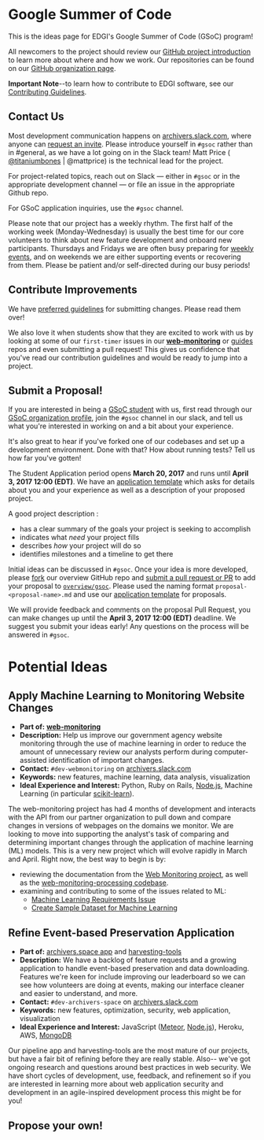 # Google Summer of Code

This is the ideas page for EDGI's Google Summer of Code (GSoC) program!

All newcomers to the project should review our [GitHub project introduction](https://github.com/edgi-govdata-archiving/overview/) to learn more about where and how we work. Our repositories can be found on our [GitHub organization page](https://github.com/edgi-govdata-archiving/).

**Important Note**--to learn how to contribute to EDGI software, see our [Contributing Guidelines](https://github.com/edgi-govdata-archiving/overview/blob/master/CONTRIBUTING.md).

## Contact Us

Most development communication happens on [archivers.slack.com](https://archivers.slack.com/), where anyone can [request an invite](https://archivers-slack.herokuapp.com/). Please introduce yourself in `#gsoc` rather than in #general, as we have a lot going on in the Slack team! Matt Price ( [@titaniumbones](https://github.com/titaniumbones) | @mattprice) is the technical lead for the project.

For project-related topics, reach out on Slack — either in `#gsoc` or in the appropriate development channel — or file an issue in the appropriate Github repo.

For GSoC application inquiries, use the `#gsoc` channel.

Please note that our project has a weekly rhythm. The first half of the working week (Monday-Wednesday) is usually the best time for our core volunteers to think about new feature development and onboard new participants. Thursdays and Fridays we are often busy preparing for [weekly events](https://envirodatagov.org/events/), and on weekends we are either supporting events or recovering from them. Please be patient and/or self-directed during our busy periods!

## Contribute Improvements

We have [preferred guidelines](https://github.com/edgi-govdata-archiving/overview/blob/master/CONTRIBUTING.md) for submitting changes. Please read them over!

We also love it when students show that they are excited to work with us by looking at some of our `first-timer` issues in our [**web-monitoring**](https://github.com/edgi-govdata-archiving/web-monitoring) or [guides](https://github.com/edgi-govdata-archiving/guides/labels/first-timer) repos and even submitting a pull request! This gives us confidence that you've read our contribution guidelines and would be ready to jump into a project.

## Submit a Proposal!

If you are interested in being a [GSoC student](https://summerofcode.withgoogle.com/get-started/) with us, first read through our [GSoC organization profile](https://summerofcode.withgoogle.com/organizations/6574993514168320/), join the `#gsoc` channel in our slack, and tell us what you're interested in working on and a bit about your experience.

It's also great to hear if you've forked one of our codebases and set up a development environment. Done with that? How about running tests? Tell us how far you've gotten!

The Student Application period opens **March 20, 2017** and runs until **April 3, 2017 12:00 (EDT)**. We have an [application template](https://github.com/edgi-govdata-archiving/overview/blob/master/gsoc/gsoc-template.md) which asks for details about you and your experience as well as a description of your proposed project.

A good project description :
- has a clear summary of the goals your project is seeking to accomplish
- indicates what _need_ your project fills
- describes _how_ your project will do so
- identifies milestones and a timeline to get there

Initial ideas can be discussed in `#gsoc`. Once your idea is more developed, please [fork](https://help.github.com/articles/fork-a-repo/) our overview GitHub repo and [submit a pull request or PR](https://help.github.com/articles/creating-a-pull-request/) to add your proposal to [`overview/gsoc`](https://github.com/edgi-govdata-archiving/overview/blob/master/gsoc). Please used the naming format `proposal-<proposal-name>.md` and use our [application template](https://github.com/edgi-govdata-archiving/overview/blob/master/gsoc/gsoc-template.md) for proposals.

We will provide feedback and comments on the proposal Pull Request, you can make changes up until the **April 3, 2017 12:00 (EDT)** deadline. We suggest you submit your ideas early! Any questions on the process will be answered in `#gsoc`.

# Potential Ideas

## Apply Machine Learning to Monitoring Website Changes

- **Part of:** [**web-monitoring**](https://github.com/edgi-govdata-archiving/web-monitoring) 
- **Description:** Help us improve our government agency website monitoring through the use of machine learning in order to reduce the amount of unnecessary review our analysts perform during computer-assisted identification of important changes. 
- **Contact:** `#dev-webmonitoring` on [archivers.slack.com](https://archivers.slack.com/) 
- **Keywords:** new features, machine learning, data analysis, visualization
- **Ideal Experience and Interest:** Python, Ruby on Rails, [Node.js](https://nodejs.org/en/), Machine Learning (in particular [scikit-learn](http://scikit-learn.org/stable/index.html)). 

The web-monitoring project has had 4 months of development and interacts with the API from our partner organization to pull down and compare changes in versions of webpages on the domains we monitor. We are looking to move into supporting the analyst's task of comparing and determining important changes through the application of machine learning (ML) models. This is a very new project which will evolve rapidly in March and April. Right now, the best way to begin is by: 
  - reviewing the documentation from the [Web Monitoring project](https://github.com/edgi-govdata-archiving/web-monitoring), as well as the [web-monitoring-processing codebase](https://github.com/edgi-govdata-archiving/web-monitoring-processing). 
  - examining and contributing to some of the issues related to ML:
      - [Machine Learning Requirements Issue](https://github.com/edgi-govdata-archiving/web-monitoring-processing/issues/21)
      - [Create Sample Dataset for Machine Learning](https://github.com/edgi-govdata-archiving/web-monitoring/issues/6)

## Refine Event-based Preservation Application

- **Part of:** [archivers.space app](https://github.com/edgi-govdata-archiving/archivers.space) and [harvesting-tools](https://github.com/edgi-govdata-archiving/harvesting-tools)   
- **Description:** We have a backlog of feature requests and a growing application to handle event-based preservation and data downloading. Features we're keen for include improving our leaderboard so we can see how volunteers are doing at events, making our interface cleaner and easier to understand, and more.   
- **Contact:** `#dev-archivers-space` on [archivers.slack.com](https://archivers.slack.com/)   
- **Keywords:** new features, optimization, security, web application, visualization
- **Ideal Experience and Interest:** JavaScript ([Meteor](https://www.meteor.com/), [Node.js](https://nodejs.org/en/)), Heroku, AWS, [MongoDB](https://www.mongodb.com/)

Our pipeline app and harvesting-tools are the most mature of our projects, but have a fair bit of refining before they are really stable. Also-- we've got ongoing research and questions around best practices in web security. We have short cycles of development, use, feedback, and refinement so if you are interested in learning more about web application security and development in an agile-inspired development process this might be for you!

## Propose your own!
